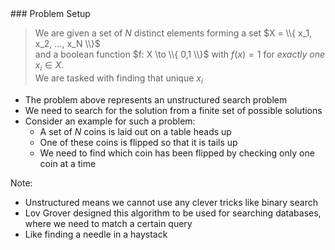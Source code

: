<section data-markdown>
### Problem Setup

> We are given a set of $N$ distinct elements forming a set $X = \\{ x_1, x_2, ..., x_N \\}$  
> and a boolean function $f: X \to \\{ 0,1 \\}$ with $f(x) = 1$ for *exactly one* $x_i \in X$.  
> We are tasked with finding that unique $x_i$

* The problem above represents an unstructured search problem
* We need to search for the solution from a finite set of possible solutions
* Consider an example for such a problem:
    * A set of $N$ coins is laid out on a table heads up
    * One of these coins is flipped so that it is tails up
    * We need to find which coin has been flipped by checking only one coin at a time

Note:
* Unstructured means we cannot use any clever tricks like binary search
* Lov Grover designed this algorithm to be used for searching databases, where we need to match a certain query
* Like finding a needle in a haystack
</section>
